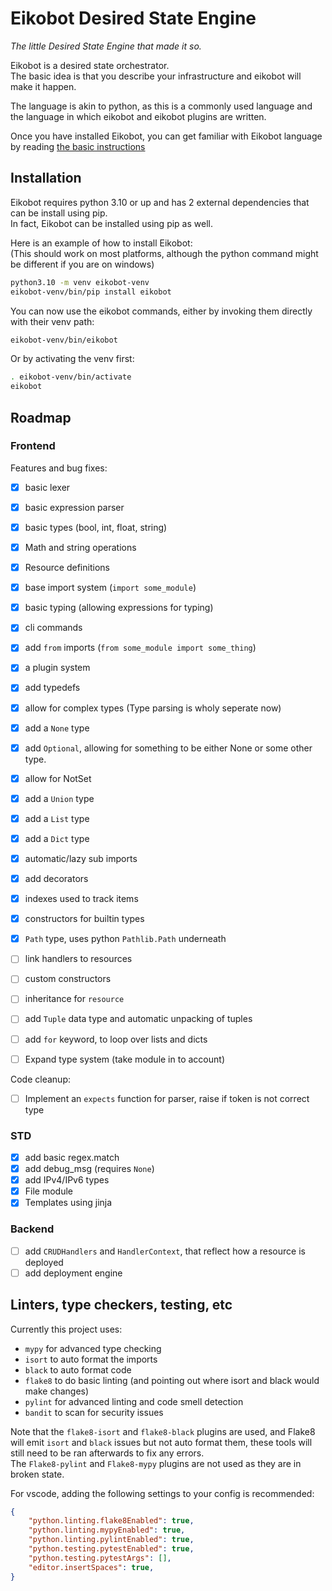 # Eikobot Desired State Engine

*The little Desired State Engine that made it so.*  

Eikobot is a desired state orchestrator.  
The basic idea is that you describe your infrastructure and eikobot
will make it happen.  

The language is akin to python, as this is a commonly used language
and the language in which eikobot and eikobot plugins are written.  

Once you have installed Eikobot,
you can get familiar with Eikobot language by reading [the basic instructions](docs/basics.md)

## Installation

Eikobot requires python 3.10 or up and has 2 external dependencies that can be install using pip.  
In fact, Eikobot can be installed using pip as well.  

Here is an example of how to install Eikobot:  
(This should work on most platforms, although the python command might be different if you are on windows)

```bash
python3.10 -m venv eikobot-venv
eikobot-venv/bin/pip install eikobot
```

You can now use the eikobot commands,
either by invoking them directly with their venv path:

```bash
eikobot-venv/bin/eikobot
```

Or by activating the venv first:

```bash
. eikobot-venv/bin/activate
eikobot
```

## Roadmap

### Frontend

Features and bug fixes:

- [x] basic lexer
- [x] basic expression parser
- [x] basic types (bool, int, float, string)
- [x] Math and string operations
- [x] Resource definitions
- [x] base import system (`import some_module`)
- [x] basic typing (allowing expressions for typing)
- [x] cli commands
- [x] add `from` imports (`from some_module import some_thing`)
- [x] a plugin system
- [x] add typedefs
- [x] allow for complex types (Type parsing is wholy seperate now)
- [x] add a `None` type
- [x] add `Optional`, allowing for something to be either None or some other type.
- [x] allow for NotSet
- [x] add a `Union` type
- [x] add a `List` type
- [x] add a `Dict` type
- [x] automatic/lazy sub imports
- [x] add decorators
- [x] indexes used to track items
- [x] constructors for builtin types
- [x] `Path` type, uses python `Pathlib.Path` underneath
- [ ] link handlers to resources
- [ ] custom constructors
- [ ] inheritance for `resource`
- [ ] add `Tuple` data type and automatic unpacking of tuples
- [ ] add `for` keyword, to loop over lists and dicts
- [ ] Expand type system (take module in to account)


Code cleanup:

- [ ] Implement an `expects` function for parser, raise if token is not correct type

### STD

- [x] add basic regex.match
- [x] add debug_msg (requires `None`)
- [x] add IPv4/IPv6 types
- [x] File module
- [x] Templates using jinja

### Backend

- [ ] add `CRUDHandlers` and `HandlerContext`, that reflect how a resource is deployed
- [ ] add deployment engine

## Linters, type checkers, testing, etc

Currently this project uses:

- `mypy` for advanced type checking
- `isort` to auto format the imports
- `black` to auto format code
- `flake8` to do basic linting (and pointing out where isort and black would make changes)
- `pylint` for advanced linting and code smell detection
- `bandit` to scan for security issues

Note that the `flake8-isort` and `flake8-black` plugins are used,
and Flake8 will emit `isort` and `black` issues but not auto format them,
these tools will still need to be ran afterwards to fix any errors.  
The `Flake8-pylint` and `Flake8-mypy` plugins are not used as they are in broken state.  

For vscode, adding the following settings to your config is recommended:

```json
{
    "python.linting.flake8Enabled": true,
    "python.linting.mypyEnabled": true,
    "python.linting.pylintEnabled": true,
    "python.testing.pytestEnabled": true,
    "python.testing.pytestArgs": [],
    "editor.insertSpaces": true,
}
```
